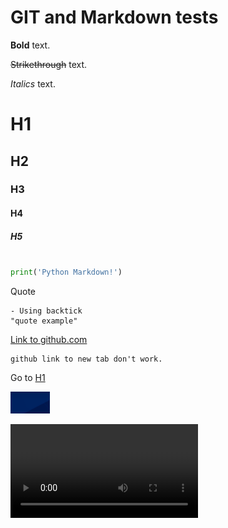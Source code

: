 # GIT and Markdown tests


**Bold** text.

~~Strikethrough~~ text.

*Italics* text.

# H1

## H2

### H3

#### H4

##### H5

```python

print('Python Markdown!')

```

Quote
```
- Using backtick
"quote example"
```

[Link to github.com](https://github.com)

```
github link to new tab don't work.
```

Go to [H1](#H1)

![Imagetest](img/imagetest.png "image test")

![Videotest](https://raw.githubusercontent.com/pasi-cv/gittests/master/videos/screenrecord.webm)
